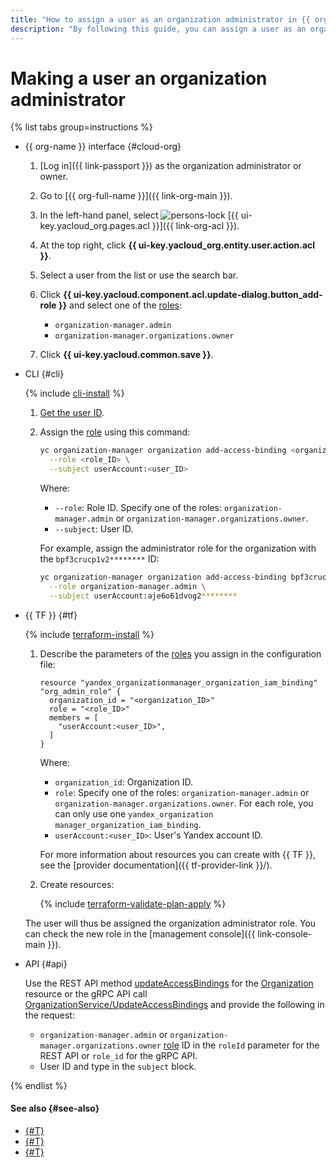 ```yaml
---
title: "How to assign a user as an organization administrator in {{ org-full-name }}"
description: "By following this guide, you can assign a user as an organization administrator."
---
```


# Making a user an organization administrator

{% list tabs group=instructions %}

- {{ org-name }} interface {#cloud-org}

  1. [Log in]({{ link-passport }}) as the organization administrator or owner.

  1. Go to [{{ org-full-name }}]({{ link-org-main }}).

  1. In the left-hand panel, select ![persons-lock](../../_assets/console-icons/persons-lock.svg) [{{ ui-key.yacloud_org.pages.acl }}]({{ link-org-acl }}).

  1. At the top right, click **{{ ui-key.yacloud_org.entity.user.action.acl }}**.

  1. Select a user from the list or use the search bar.

  1. Click **{{ ui-key.yacloud.component.acl.update-dialog.button_add-role }}** and select one of the [roles](../../iam/concepts/access-control/roles.md):

      * `organization-manager.admin`
      * `organization-manager.organizations.owner`

  1. Click **{{ ui-key.yacloud.common.save }}**.

- CLI {#cli}

  {% include [cli-install](../../_includes/cli-install.md) %}

  1. [Get the user ID](../operations/users-get.md).

  1. Assign the [role](../../iam/concepts/access-control/roles.md) using this command:

      ```bash
      yc organization-manager organization add-access-binding <organization_name_or_ID> \
        --role <role_ID> \
        --subject userAccount:<user_ID>
      ```

      Where:

      * `--role`: Role ID. Specify one of the roles: `organization-manager.admin` or `organization-manager.organizations.owner`.
      * `--subject`: User ID.

      For example, assign the administrator role for the organization with the `bpf3crucp1v2********` ID:

      ```bash
      yc organization-manager organization add-access-binding bpf3crucp1v2******** \
        --role organization-manager.admin \
        --subject userAccount:aje6o61dvog2********
      ```

- {{ TF }} {#tf}

  {% include [terraform-install](../../_includes/terraform-install.md) %}

  1. Describe the parameters of the [roles](../../iam/concepts/access-control/roles.md) you assign in the configuration file:

      ```hcl
      resource "yandex_organizationmanager_organization_iam_binding" "org_admin_role" {
        organization_id = "<organization_ID>"
        role = "<role_ID>"
        members = [
          "userAccount:<user_ID>",
        ]
      }
      ```

      Where:

      * `organization_id`: Organization ID.
      * `role`: Specify one of the roles: `organization-manager.admin` or `organization-manager.organizations.owner`. For each role, you can only use one `yandex_organization manager_organization_iam_binding`.
      * `userAccount:<user_ID>`: User's Yandex account ID.

      For more information about resources you can create with {{ TF }}, see the [provider documentation]({{ tf-provider-link }}/).

   1. Create resources:

      {% include [terraform-validate-plan-apply](../../_tutorials/terraform-validate-plan-apply.md) %}

   The user will thus be assigned the organization administrator role. You can check the new role in the [management console]({{ link-console-main }}).

- API {#api}

  Use the REST API method [updateAccessBindings](../api-ref/Organization/updateAccessBindings.md) for the [Organization](../api-ref/Organization/index.md) resource or the gRPC API call [OrganizationService/UpdateAccessBindings](../api-ref/grpc/organization_service.md#UpdateAccessBindings) and provide the following in the request:

  * `organization-manager.admin` or `organization-manager.organizations.owner` [role](../../iam/concepts/access-control/roles.md) ID in the `roleId` parameter for the REST API or `role_id` for the gRPC API.
  * User ID and type in the `subject` block.

{% endlist %}

#### See also {#see-also}

* [{#T}](../../iam/operations/sa/set-access-bindings.md)
* [{#T}](../../resource-manager/operations/cloud/set-access-bindings.md)
* [{#T}](../../resource-manager/operations/folder/set-access-bindings.md)
